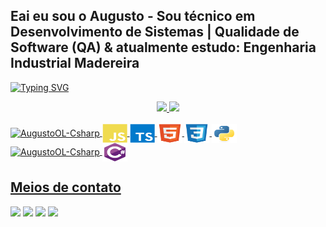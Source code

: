 ## Eai eu sou o Augusto - Sou técnico em Desenvolvimento de Sistemas | Qualidade de Software (QA) & atualmente estudo: Engenharia Industrial Madereira 
<a href="https://git.io/typing-svg"><img src="https://readme-typing-svg.demolab.com?font=Fira+Code&weight=1&pause=1000&width=2000&lines=Eai+eu+sou+o+Augusto+-+Sou+tecnico+em+Desenvolvimento+de+Sistemas+%7C+Qualidade+de+Software+(QA)+%26+atualmente+estudo%3A+Engenharia+Industrial+Madereira+" alt="Typing SVG" /></a>
<div align="center">
  <a href="https://github.com/AugustoOL">
  <img height="180em" src="https://github-readme-stats.vercel.app/api?username=AugustoOL&show_icons=true&theme=dark&include_all_commits=true&count_private=true"/>
  <img height="180em" src="https://github-readme-stats.vercel.app/api/top-langs/?username=AugustoOL&layout=compact&langs_count=7&theme=dark"/>
</div>
<div style="display: inline_block"><br>
  <img align="center" alt="AugustoOL-Csharp" height="30" width="40" src="https://cdn.jsdelivr.net/gh/devicons/devicon/icons/figma/figma-original.svg" />
  <img align="center" alt="AugustoOL-Js" height="30" width="40" src="https://raw.githubusercontent.com/devicons/devicon/master/icons/javascript/javascript-plain.svg">
  <img align="center" alt="AugustoOL-Ts" height="30" width="40" src="https://raw.githubusercontent.com/devicons/devicon/master/icons/typescript/typescript-plain.svg">
  <img align="center" alt="AugustoOL-HTML" height="30" width="40" src="https://raw.githubusercontent.com/devicons/devicon/master/icons/html5/html5-original.svg">
  <img align="center" alt="AugustoOL-CSS" height="30" width="40" src="https://raw.githubusercontent.com/devicons/devicon/master/icons/css3/css3-original.svg">
  <img align="center" alt="AugustoOL-Python" height="30" width="40" src="https://raw.githubusercontent.com/devicons/devicon/master/icons/python/python-original.svg">
  <img align="center" alt="AugustoOL-Csharp" height="30" width="40" src="https://cdn.jsdelivr.net/gh/devicons/devicon/icons/c/c-original.svg" />
  <img align="center" alt="AugustoOL-Csharp" height="30" width="40" src="https://raw.githubusercontent.com/devicons/devicon/master/icons/csharp/csharp-original.svg">
</div>
  
## Meios de contato  
<div>
  <a href = "mailto:auoliveira07@gmail.com"><img src="https://img.shields.io/badge/-Gmail-%23333?style=for-the-badge&logo=gmail&logoColor=white" target="_blank"></a>
  <a href="https://www.linkedin.com/in/augusto-oliveira-lima-570889233/" target="_blank"><img src="https://img.shields.io/badge/-LinkedIn-%230077B5?style=for-the-badge&logo=linkedin&logoColor=white" target="_blank"></a> 
  <a href="https://api.whatsapp.com/send?phone=+5515997840702&text=Oi%20Augusto%2C%20contato%20pelo%20Github%2C%20tudo%20bem%3F" target="_blank"><img src="https://img.shields.io/badge/WhatsApp-25D366?style=for-the-badge&logo=whatsapp&logoColor=white" target="_blank"></a>
  <a href = "https://discordapp.com/users/Gusto#1354/" target="_blank"><img src="https://img.shields.io/badge/Discord-7289DA?style=for-the-badge&logo=discord&logoColor=white" target="_blank"></a>
  </div>  
  
